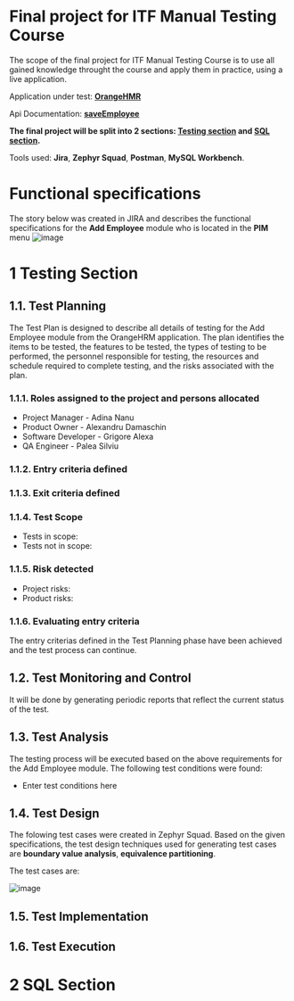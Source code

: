 # Final project for ITF Manual Testing Course

The scope of the final project for ITF Manual Testing Course is to use all gained knowledge throught the course and apply them in practice, using a live application.

Application under test: **[OrangeHMR](https://opensource-demo.orangehrmlive.com/index.php/pim/addEmployee)**

Api Documentation: **[saveEmployee](https://orangehrm.github.io/orangehrm-api-doc/#api-Employee-saveEmployee)**

**The final project will be split into 2 sections: [Testing section](https://github.com/Silviu-Lucian1982/manual_testing_portofolio/edit/main/Final%20Project/README.md#1-testing-section) and [SQL section](https://github.com/Silviu-Lucian1982/manual_testing_portofolio/edit/main/Final%20Project/README.md#2-sql-section).**

Tools used: **Jira**, **Zephyr Squad**, **Postman**, **MySQL Workbench**. 

# Functional specifications

The story below was created in JIRA and describes the functional specifications for the **Add Employee** module who is located in the **PIM** menu 
![image](https://user-images.githubusercontent.com/77936546/166518375-98b5c6b5-9337-4b8f-9560-6bf8446c023b.png)


# 1 Testing Section

## 1.1. Test Planning

The Test Plan is designed to describe all details of testing for the Add Employee module from the OrangeHRM application.
The plan identifies the items to be tested, the features to be tested, the types of testing to be performed, the personnel responsible for testing, the resources and schedule required to complete testing, and the risks associated with the plan.

### 1.1.1. Roles assigned to the project and persons allocated

* Project Manager     -   Adina Nanu
* Product Owner       -   Alexandru Damaschin   
* Software Developer  -   Grigore Alexa
* QA Engineer         -   Palea Silviu

### 1.1.2. Entry criteria defined

### 1.1.3. Exit criteria defined

### 1.1.4. Test Scope
* Tests in scope:
* Tests not in scope:

### 1.1.5. Risk detected
* Project risks:
* Product risks:

### 1.1.6. Evaluating entry criteria

The entry criterias defined in the Test Planning phase have been achieved and the test process can continue.

## 1.2. Test Monitoring and Control

It will be done by generating periodic reports that reflect the current status of the test.


## 1.3. Test Analysis

The testing process will be executed based on the above requirements for the Add Employee module. The following test conditions were found:

* Enter test conditions here

## 1.4. Test Design

The folowing test cases were created in Zephyr Squad. Based on the given specifications, the test design techniques used for generating test cases are **boundary value analysis**, **equivalence partitioning**. 

The test cases are:

![image](https://user-images.githubusercontent.com/77936546/166525661-f78f9668-233f-4eaf-b793-26a916464b72.png)


## 1.5. Test Implementation

## 1.6. Test Execution









# 2 SQL Section
